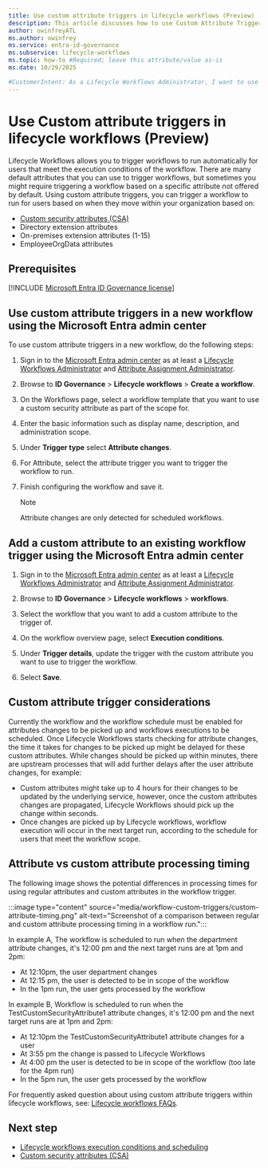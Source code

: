 ```yaml
---
title: Use custom attribute triggers in lifecycle workflows (Preview)
description: This article discusses how to use Custom Attribute Triggers as an attribute change trigger within a workflow in Lifecycle Workflows.
author: owinfreyATL
ms.author: owinfrey
ms.service: entra-id-governance
ms.subservice: lifecycle-workflows
ms.topic: how-to #Required; leave this attribute/value as-is
ms.date: 10/29/2025

#CustomerIntent: As a Lifecycle Workflows Administrator, I want to use Custom Attribute triggers as an attribute change trigger so that I can trigger workflows based on other custom attributes.
---
```




# Use Custom attribute triggers in lifecycle workflows (Preview)

Lifecycle Workflows allows you to trigger workflows to run automatically for users that meet the execution conditions of the workflow. There are many default attributes that you can use to trigger workflows, but sometimes you might require triggering a workflow based on a specific attribute not offered by default. Using custom attribute triggers, you can trigger a workflow to run for users based on when they move within your organization based on:

- [Custom security attributes (CSA)](manage-workflow-custom-security-attribute.md)
- Directory extension attributes
- On-premises extension attributes (1-15)
- EmployeeOrgData attributes

## Prerequisites

[!INCLUDE [Microsoft Entra ID Governance license](../includes/entra-entra-governance-license.md)]


## Use custom attribute triggers in a new workflow using the Microsoft Entra admin center

To use custom attribute triggers in a new workflow, do the following steps:

1. Sign in to the [Microsoft Entra admin center](https://entra.microsoft.com) as at least a [Lifecycle Workflows Administrator](../identity/role-based-access-control/permissions-reference.md#lifecycle-workflows-administrator) and [Attribute Assignment Administrator](../identity/role-based-access-control/permissions-reference.md#attribute-assignment-administrator).

1. Browse to **ID Governance** > **Lifecycle workflows** > **Create a workflow**.

1. On the Workflows page, select a workflow template that you want to use a custom security attribute as part of the scope for.

1. Enter the basic information such as display name, description, and administration scope.

1. Under **Trigger type** select **Attribute changes**.

1. For Attribute, select the attribute trigger you want to trigger the workflow to run. 

1. Finish configuring the workflow and save it.  
    > [!NOTE]
    > Attribute changes are only detected for scheduled workflows.

## Add a custom attribute to an existing workflow trigger using the Microsoft Entra admin center

1. Sign in to the [Microsoft Entra admin center](https://entra.microsoft.com) as at least a [Lifecycle Workflows Administrator](../identity/role-based-access-control/permissions-reference.md#lifecycle-workflows-administrator) and [Attribute Assignment Administrator](../identity/role-based-access-control/permissions-reference.md#attribute-assignment-administrator).

1. Browse to **ID Governance** > **Lifecycle workflows** > **workflows**.
    
1. Select the workflow that you want to add a custom attribute to the trigger of.

1. On the workflow overview page, select **Execution conditions**.

1. Under **Trigger details**, update the trigger with the custom attribute you want to use to trigger the workflow.

1. Select **Save**.


## Custom attribute trigger considerations

Currently the workflow and the workflow schedule must be enabled for attributes changes to be picked up and workflows executions to be scheduled. Once Lifecycle Workflows starts checking for attribute changes, the time it takes for changes to be picked up might be delayed for these custom attributes. While changes should be picked up within minutes, there are upstream processes that will add further delays after the user attribute changes, for example:
- Custom attributes might take up to 4 hours for their changes to be updated by the underlying service, however, once the custom attributes changes are propagated, Lifecycle Workflows should pick up the change within seconds.
- Once changes are picked up by Lifecycle workflows, workflow execution will occur in the next target run, according to the schedule for users that meet the workflow scope.

## Attribute vs custom attribute processing timing

The following image shows the potential differences in processing times for using regular attributes and custom attributes in the workflow trigger. 

:::image type="content" source="media/workflow-custom-triggers/custom-attribute-timing.png" alt-text="Screenshot of a comparison between regular and custom attribute processing timing in a workflow run.":::


In example A, The workflow is scheduled to run when the department attribute changes, it's 12:00 pm and the next target runs are at 1pm and 2pm:
- At 12:10pm, the user department changes
- At 12:15 pm, the user is detected to be in scope of the workflow
- In the 1pm run, the user gets processed by the workflow


In example B, Workflow is scheduled to run when the TestCustomSecurityAttribute1 attribute changes, it's 12:00 pm and the next target runs are at 1pm and 2pm:
- At 12:10pm the TestCustomSecurityAttribute1 attribute changes for a user
- At 3:55 pm the change is passed to Lifecycle Workflows
- At 4:00 pm the user is detected to be in scope of the workflow (too late for the 4pm run)
- In the 5pm run, the user gets processed by the workflow

For frequently asked question about using custom attribute triggers within lifecycle workflows, see: [Lifecycle workflows FAQs](workflows-faqs.md).



## Next step

- [Lifecycle workflows execution conditions and scheduling](lifecycle-workflow-execution-conditions.md)
- [Custom security attributes (CSA)](manage-workflow-custom-security-attribute.md)



